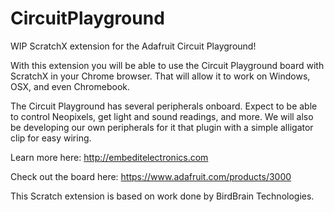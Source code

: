# CircuitPlayground
WIP ScratchX extension for the Adafruit Circuit Playground!

With this extension you will be able to use the Circuit Playground board with ScratchX in your Chrome browser. That will allow it to work on Windows, OSX, and even Chromebook.

The Circuit Playground has several peripherals onboard. Expect to be able to control Neopixels, get light and sound readings, and more. We will also be developing our own peripherals for it that plugin with a simple alligator clip for easy wiring.

Learn more here: http://embeditelectronics.com

Check out the board here: https://www.adafruit.com/products/3000

This Scratch extension is based on work done by BirdBrain Technologies.




